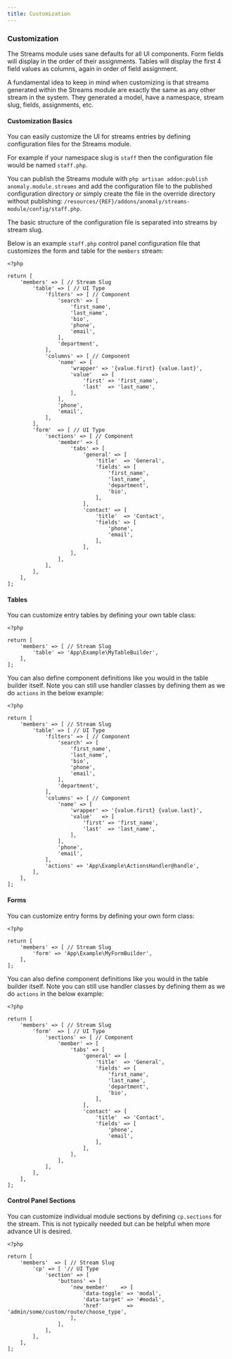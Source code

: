 ```yaml
---
title: Customization
---
```


### Customization

The Streams module uses sane defaults for all UI components. Form fields will display in the order of their assignments. Tables will display the first 4 field values as columns, again in order of field assignment.

A fundamental idea to keep in mind when customizing is that streams generated within the Streams module are exactly the same as any other stream in the system. They generated a model, have a namespace, stream slug, fields, assignments, etc.


#### Customization Basics

You can easily customize the UI for streams entries by defining configuration files for the Streams module.

For example if your namespace slug is `staff` then the configuration file would be named `staff.php`. 
 
You can publish the Streams module with `php artisan addon:publish anomaly.module.streams` and add the configuration file to the published configuration directory or simply create the file in the override directory without publishing: `/resources/{REF}/addons/anomaly/streams-module/config/staff.php`.   

The basic structure of the configuration file is separated into streams by stream slug. 

Below is an example `staff.php` control panel configuration file that customizes the form and table for the `members` stream:

    <?php
    
    return [
        'members' => [ // Stream Slug
            'table' => [ // UI Type
                'filters' => [ // Component
                    'search' => [
                        'first_name',
                        'last_name',
                        'bio',
                        'phone',
                        'email',
                    ],
                    'department',
                ],
                'columns' => [ // Component
                    'name' => [
                        'wrapper' => '{value.first} {value.last}',
                        'value'   => [
                            'first' => 'first_name',
                            'last'  => 'last_name',
                        ],
                    ],
                    'phone',
                    'email',
                ],
            ],
            'form'  => [ // UI Type
                'sections' => [ // Component
                    'member' => [
                        'tabs' => [
                            'general' => [
                                'title'  => 'General',
                                'fields' => [
                                    'first_name',
                                    'last_name',
                                    'department',
                                    'bio',
                                ],
                            ],
                            'contact' => [
                                'title'  => 'Contact',
                                'fields' => [
                                    'phone',
                                    'email',
                                ],
                            ],
                        ],
                    ],
                ],
            ],
        ],
    ];


#### Tables

You can customize entry tables by defining your own table class:

    <?php
    
    return [
        'members' => [ // Stream Slug
            'table' => 'App\Example\MyTableBuilder',
        ],
    ];

You can also define component definitions like you would in the table builder itself. Note you can still use handler classes by defining them as we do `actions` in the below example:

    <?php
    
    return [
        'members' => [ // Stream Slug
            'table' => [ // UI Type
                'filters' => [ // Component
                    'search' => [
                        'first_name',
                        'last_name',
                        'bio',
                        'phone',
                        'email',
                    ],
                    'department',
                ],
                'columns' => [ // Component
                    'name' => [
                        'wrapper' => '{value.first} {value.last}',
                        'value'   => [
                            'first' => 'first_name',
                            'last'  => 'last_name',
                        ],
                    ],
                    'phone',
                    'email',
                ],
                'actions' => 'App\Example\ActionsHandler@handle',
            ],
        ],
    ];


#### Forms

You can customize entry forms by defining your own form class:

    <?php
    
    return [
        'members' => [ // Stream Slug
            'form' => 'App\Example\MyFormBuilder',
        ],
    ];

You can also define component definitions like you would in the table builder itself. Note you can still use handler classes by defining them as we do `actions` in the below example:

    <?php
    
    return [
        'members' => [ // Stream Slug
            'form'  => [ // UI Type
                'sections' => [ // Component
                    'member' => [
                        'tabs' => [
                            'general' => [
                                'title'  => 'General',
                                'fields' => [
                                    'first_name',
                                    'last_name',
                                    'department',
                                    'bio',
                                ],
                            ],
                            'contact' => [
                                'title'  => 'Contact',
                                'fields' => [
                                    'phone',
                                    'email',
                                ],
                            ],
                        ],
                    ],
                ],
            ],
        ],
    ];


#### Control Panel Sections

You can customize individual module sections by defining `cp.sections` for the stream. This is not typically needed but can be helpful when more advance UI is desired.

    <?php
    
    return [
        'members'  => [ // Stream Slug 
            'cp' => [ '// UI Type
                'section' => [
                    'buttons' => [
                        'new_member'    => [
                            'data-toggle' => 'modal',
                            'data-target' => '#modal',
                            'href'        => 'admin/some/custom/route/choose_type',
                        ],
                    ],
                ],
            ],
        ],
    ];
